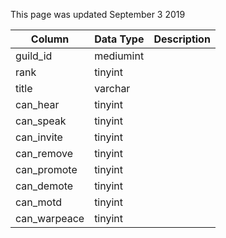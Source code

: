 This page was updated September 3 2019

| Column       | Data Type | Description |
| ------------ | --------- | ----------- |
| guild_id     | mediumint |             |
| rank         | tinyint   |             |
| title        | varchar   |             |
| can_hear     | tinyint   |             |
| can_speak    | tinyint   |             |
| can_invite   | tinyint   |             |
| can_remove   | tinyint   |             |
| can_promote  | tinyint   |             |
| can_demote   | tinyint   |             |
| can_motd     | tinyint   |             |
| can_warpeace | tinyint   |             |